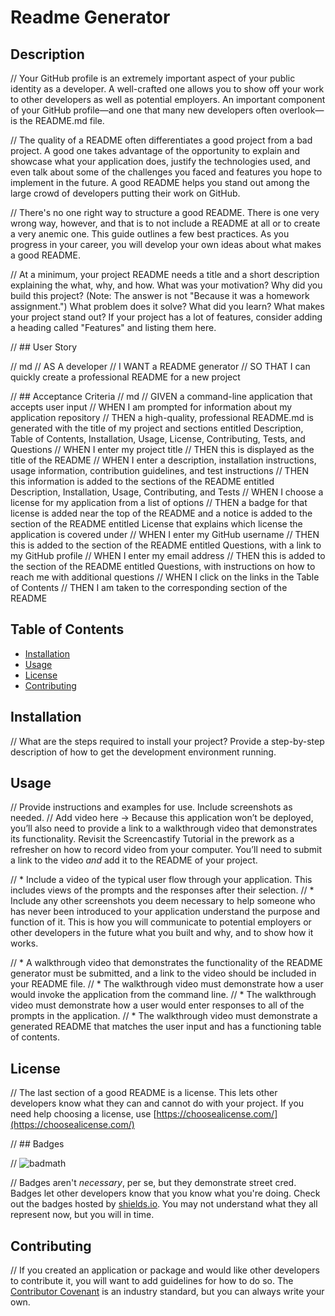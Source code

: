  # Readme Generator

## Description 

// Your GitHub profile is an extremely important aspect of your public identity as a developer. A well-crafted one allows you to show off your work to other developers as well as potential employers. An important component of your GitHub profile—and one that many new developers often overlook—is the README.md file.

// The quality of a README often differentiates a good project from a bad project. A good one takes advantage of the opportunity to explain and showcase what your application does, justify the technologies used, and even talk about some of the challenges you faced and features you hope to implement in the future. A good README helps you stand out among the large crowd of developers putting their work on GitHub.

// There's no one right way to structure a good README. There is one very wrong way, however, and that is to not include a README at all or to create a very anemic one. This guide outlines a few best practices. As you progress in your career, you will develop your own ideas about what makes a good README.

// At a minimum, your project README needs a title and a short description explaining the what, why, and how. What was your motivation? Why did you build this project? (Note: The answer is not "Because it was a homework assignment.") What problem does it solve? What did you learn? What makes your project stand out? If your project has a lot of features, consider adding a heading called "Features" and listing them here.

// ## User Story

// md
// AS A developer
// I WANT a README generator
// SO THAT I can quickly create a professional README for a new project


// ## Acceptance Criteria
// md
// GIVEN a command-line application that accepts user input
// WHEN I am prompted for information about my application repository
// THEN a high-quality, professional README.md is generated with the title of my project and sections entitled Description, Table of Contents, Installation, Usage, License, Contributing, Tests, and Questions
// WHEN I enter my project title
// THEN this is displayed as the title of the README
// WHEN I enter a description, installation instructions, usage information, contribution guidelines, and test instructions
// THEN this information is added to the sections of the README entitled Description, Installation, Usage, Contributing, and Tests
// WHEN I choose a license for my application from a list of options
// THEN a badge for that license is added near the top of the README and a notice is added to the section of the README entitled License that explains which license the application is covered under
// WHEN I enter my GitHub username
// THEN this is added to the section of the README entitled Questions, with a link to my GitHub profile
// WHEN I enter my email address
// THEN this is added to the section of the README entitled Questions, with instructions on how to reach me with additional questions
// WHEN I click on the links in the Table of Contents
// THEN I am taken to the corresponding section of the README

## Table of Contents  
* [Installation](#installation)
* [Usage](#usage)
* [License](#license)
* [Contributing](#contributing)


## Installation

// What are the steps required to install your project? Provide a step-by-step description of how to get the development environment running.


## Usage 

// Provide instructions and examples for use. Include screenshots as needed. 
// Add video here -> Because this application won’t be deployed, you’ll also need to provide a link to a walkthrough video that demonstrates its functionality. Revisit the Screencastify Tutorial in the prework as a refresher on how to record video from your computer. You’ll need to submit a link to the video _and_ add it to the README of your project.

// * Include a video of the typical user flow through your application. This includes views of the prompts and the responses after their selection.
// * Include any other screenshots you deem necessary to help someone who has never been introduced to your application understand the purpose and function of it. This is how you will communicate to potential employers or other developers in the future what you built and why, and to show how it works.

// * A walkthrough video that demonstrates the functionality of the README generator must be submitted, and a link to the video should be included in your README file.
// * The walkthrough video must demonstrate how a user would invoke the application from the command line.
// * The walkthrough video must demonstrate how a user would enter responses to all of the prompts in the application.
// * The walkthrough video must demonstrate a generated README that matches the user input and has a functioning table of contents.


## License

// The last section of a good README is a license. This lets other developers know what they can and cannot do with your project. If you need help choosing a license, use [https://choosealicense.com/](https://choosealicense.com/)


// ## Badges

// ![badmath](https://img.shields.io/github/languages/top/nielsenjared/badmath)

// Badges aren't _necessary_, per se, but they demonstrate street cred. Badges let other developers know that you know what you're doing. Check out the badges hosted by [shields.io](https://shields.io/). You may not understand what they all represent now, but you will in time.


## Contributing

// If you created an application or package and would like other developers to contribute it, you will want to add guidelines for how to do so. The [Contributor Covenant](https://www.contributor-covenant.org/) is an industry standard, but you can always write your own.
